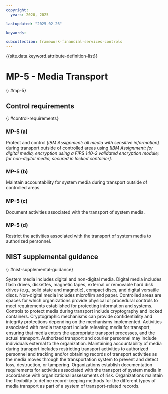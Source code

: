 ```yaml
---
copyright:
  years: 2020, 2025

lastupdated: "2025-02-26"

keywords:

subcollection: framework-financial-services-controls
---
```


{{site.data.keyword.attribute-definition-list}}

# MP-5 - Media Transport
{: #mp-5}

## Control requirements
{: #control-requirements}



### MP-5 (a)


Protect and control _[IBM Assignment: all media with sensitive information]_ during transport outside of controlled areas using _[IBM Assignment: for digital media, encryption using a FIPS 140-2 validated encryption module; for non-digital media, secured in locked container]_.


### MP-5 (b)


Maintain accountability for system media during transport outside of controlled areas.


### MP-5 (c)


Document activities associated with the transport of system media.


### MP-5 (d)


Restrict the activities associated with the transport of system media to authorized personnel.












## NIST supplemental guidance
{: #nist-supplemental-guidance}

System media includes digital and non-digital media. Digital media includes flash drives, diskettes, magnetic tapes, external or removable hard disk drives (e.g., solid state and  magnetic), compact discs, and digital versatile discs. Non-digital media includes microfilm and paper. Controlled areas are spaces for which organizations provide physical or procedural controls to meet requirements established for protecting information and systems. Controls to protect media during transport include cryptography and locked containers. Cryptographic mechanisms can provide confidentiality and integrity protections depending on the mechanisms implemented. Activities associated with media transport include releasing media for transport, ensuring that media enters the appropriate transport processes, and the actual transport. Authorized transport and courier personnel may include individuals external to the organization. Maintaining accountability of media during transport includes restricting transport activities to authorized personnel and tracking and/or obtaining records of transport activities as the media moves through the transportation system to prevent and detect loss, destruction, or tampering. Organizations establish documentation requirements for activities associated with the transport of system media in accordance with organizational assessments of risk. Organizations maintain the flexibility to define record-keeping methods for the different types of media transport as part of a system of transport-related records.

